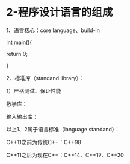 # 2-程序设计语言的组成

1、语言核心：core language、build-in

int main(){

return 0;

}

2、标准库（standand library）：

1）严格测试、保证性能

数学库：

输入输出库：

以上1、2属于语言标准（language standand）：

C++11之前为传统C++：C++98

C++11之后为现在C++：C++14、C++17、C++20